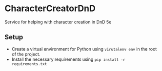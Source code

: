 # CharacterCreatorDnD
Service for helping with character creation in DnD 5e

## Setup
* Create a virtual environment for Python using `virutalenv env` in the root of the project.
* Install the necessary requirements using `pip install -r requirements.txt`
